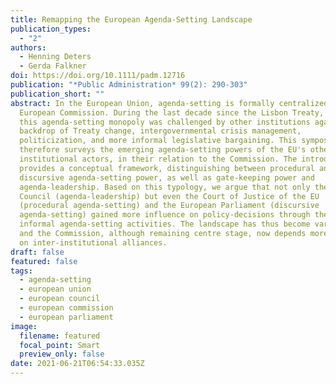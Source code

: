 ```yaml
---
title: Remapping the European Agenda‐Setting Landscape
publication_types:
  - "2"
authors:
  - Henning Deters
  - Gerda Falkner
doi: https://doi.org/10.1111/padm.12716
publication: "*Public Administration* 99(2): 290-303"
publication_short: ""
abstract: In the European Union, agenda‐setting is formally centralized with the
  European Commission. During the last decade since the Lisbon Treaty, however,
  this agenda‐setting monopoly was challenged by other institutions against the
  backdrop of Treaty change, intergovernmental crisis management,
  politicization, and more informal legislative bargaining. This symposium
  therefore surveys the emerging agenda‐setting powers of the EU's other main
  institutional actors, in their relation to the Commission. The introduction
  provides a conceptual framework, distinguishing between procedural and
  discursive agenda‐setting power, as well as gate‐keeping power and
  agenda‐leadership. Based on this typology, we argue that not only the European
  Council (agenda‐leadership) but even the Court of Justice of the EU
  (procedural agenda‐setting) and the European Parliament (discursive
  agenda‐setting) gained more influence on policy‐decisions through their
  informal agenda‐setting activities. The landscape has thus become variegated,
  and the Commission, although remaining centre stage, now depends more strongly
  on inter‐institutional alliances.
draft: false
featured: false
tags:
  - agenda-setting
  - european union
  - european council
  - european commission
  - european parliament
image:
  filename: featured
  focal_point: Smart
  preview_only: false
date: 2021-06-21T06:54:33.035Z
---
```

